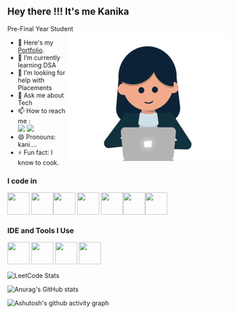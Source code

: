 ## Hey there !!!  It's me Kanika

 Pre-Final Year Student
<img align="right" width="370" height="290" src="https://github.com/kanikabaskar/Recreating_website/blob/20180f40a766fe2f3f614df3f343d62b00ca1064/kani.gif">
- 🔭 Here's my [Portfolio](https://kanikabaskar.github.io/Kanika/).                                                
- 🌱 I’m currently learning DSA
- 🤔 I’m looking for help with Placements 
- 💬 Ask me about Tech
- 📫 How to reach me :
<br />[<img src="https://img.shields.io/badge/LinkedIn-0077B5?style=for-the-badge&logo=linkedin&logoColor=white" />](https://www.linkedin.com/in/kanika-b-405373255/)  [<img src="https://img.shields.io/badge/Gmail-D14836?style=for-the-badge&logo=gmail&logoColor=white"/>](mailto:kanikabaskar13@gmail.com)
- 😄 Pronouns: kani....
- ⚡ Fun fact: I know to cook.

### I code in
<img height="50" width="50" src="https://img.icons8.com/color/48/000000/python.png" /> <img height="50" width="50" src="https://img.icons8.com/color/48/000000/c-programming.png" /><img height="50" width="50" src="https://img.icons8.com/color/48/000000/java-coffee-cup-logo.png" /> <img height="50" width="50" src="https://img.icons8.com/color/48/000000/html-5.png" /> <img height="50" width="50" src="https://img.icons8.com/color/48/000000/css3.png" /><img height="50" width="50" src="https://img.icons8.com/color/48/000000/javascript.png"/><img height="50" width="50" src="https://img.icons8.com/color/48/000000/mysql-logo.png"/>
### IDE and Tools I Use
<img height="50" width="50" src="https://img.icons8.com/color/48/000000/visual-studio-code-2019.png"/> <img height="50" width="50" src="https://img.icons8.com/color/50/000000/git.png"/> <img height="50" width="50" src="https://img.icons8.com/?size=100&id=67169&format=png&color=000000"/>
<img height="50" width="50" src="https://img.icons8.com/?size=100&id=zfHRZ6i1Wg0U&format=png&color=000000"/>

![LeetCode Stats](https://leetcard.jacoblin.cool/kanikabaskar?theme=dark&font=Buda)

![Anurag's GitHub stats](https://github-readme-stats.vercel.app/api?username=kanikabaskar&show_icons=true&theme=dark)

![Ashutosh's github activity graph](https://github-readme-activity-graph.vercel.app/graph?username=kanikabaskar&bg_color=0d0c0d&color=fffaff&line=e506d6&point=f4f3f3&area=true&hide_border=true)



